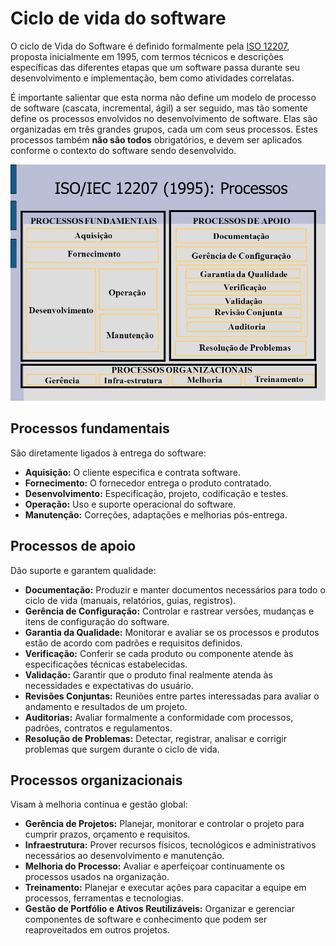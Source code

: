# Ciclo de vida do software

O ciclo de Vida do Software é definido formalmente pela [ISO 12207](https://www.iso.org/standard/63712.html), proposta
inicialmente em 1995, com termos técnicos e descrições específicas das diferentes etapas que um software passa durante
seu desenvolvimento e implementação, bem como atividades correlatas.

É importante salientar que esta norma não define um modelo de processo de software (cascata, incremental, ágil) a ser
seguido, mas tão somente define os processos envolvidos no desenvolvimento de software. Elas são organizadas em três
grandes grupos, cada um com seus processos. Estes processos também **não são todos** obrigatórios, e devem ser
aplicados conforme o contexto do software sendo desenvolvido.

![ISO12207.jpg](../imagens/ISO12207.jpg)

## Processos fundamentais

São diretamente ligados à entrega do software:

* **Aquisição:** O cliente especifica e contrata software.
* **Fornecimento:** O fornecedor entrega o produto contratado.
* **Desenvolvimento:** Especificação, projeto, codificação e testes.
* **Operação:** Uso e suporte operacional do software.
* **Manutenção:** Correções, adaptações e melhorias pós-entrega.

## Processos de apoio

Dão suporte e garantem qualidade:

* **Documentação:** Produzir e manter documentos necessários para todo o ciclo de vida (manuais, relatórios, guias,
  registros).
* **Gerência de Configuração:** Controlar e rastrear versões, mudanças e itens de configuração do software.
* **Garantia da Qualidade:** Monitorar e avaliar se os processos e produtos estão de acordo com padrões e requisitos
  definidos.
* **Verificação:** Conferir se cada produto ou componente atende às especificações técnicas estabelecidas.
* **Validação:** Garantir que o produto final realmente atenda às necessidades e expectativas do usuário.
* **Revisões Conjuntas:** Reuniões entre partes interessadas para avaliar o andamento e resultados de um projeto.
* **Auditorias:** Avaliar formalmente a conformidade com processos, padrões, contratos e regulamentos.
* **Resolução de Problemas:** Detectar, registrar, analisar e corrigir problemas que surgem durante o ciclo de vida.

## Processos organizacionais

Visam à melhoria contínua e gestão global:

* **Gerência de Projetos:** Planejar, monitorar e controlar o projeto para cumprir prazos, orçamento e requisitos.
* **Infraestrutura:** Prover recursos físicos, tecnológicos e administrativos necessários ao desenvolvimento e
  manutenção.
* **Melhoria do Processo:** Avaliar e aperfeiçoar continuamente os processos usados na organização.
* **Treinamento:** Planejar e executar ações para capacitar a equipe em processos, ferramentas e tecnologias.
* **Gestão de Portfólio e Ativos Reutilizáveis:** Organizar e gerenciar componentes de software e conhecimento que podem
  ser reaproveitados em outros projetos.